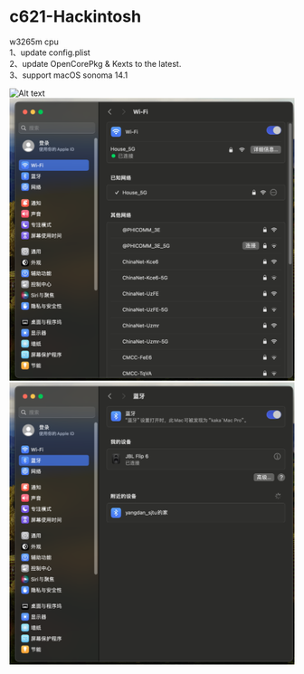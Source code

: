 # c621-Hackintosh
w3265m cpu   
1、update config.plist   
2、update OpenCorePkg & Kexts to the latest.  
3、support macOS sonoma 14.1

![Alt text](<截屏2023-11-09 21.04.16-1.png>)
![Alt text](<截屏2023-11-20 19.26.03.png>)
![Alt text](<截屏2023-11-20 19.26.11.png>)